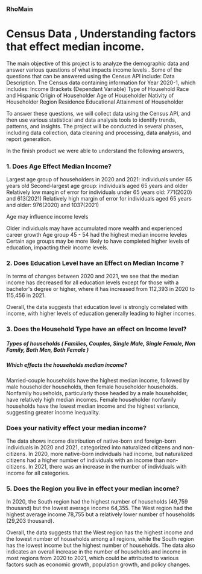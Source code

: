 ### RhoMain

# Census Data , Understanding factors that effect median income.

The main objective of this project is to analyze the demographic data and answer various questions of what impacts income levels . Some of the questions that can be answered using the Census API include:
Data Description.
The Census data containing information for Year 2020-1, which includes:
Income Brackets (Dependant Variable)
Type of Household
Race and Hispanic Origin of Householder
Age of Householder
Nativity of Householder
Region
Residence
Educational Attainment of Householder

To answer these questions, we will collect data using the Census API, and then use various statistical and data analysis tools to identify trends, patterns, and insights. 
The project will be conducted in several phases, including data collection, data cleaning and processing, data analysis, and report generation.

In the finish product we were able to understand the following answers, 

### 1. Does Age Effect Median Income? 
Largest age group of householders in 2020 and 2021: individuals under 65 years old
Second-largest age group: individuals aged 65 years and older
Relatively low margin of error for individuals under 65 years old: 771(2020) and 613(2021)
Relatively high margin of error for individuals aged 65 years and older: 976(2020) and 1037(2021)

Age may influence income levels

Older individuals may have accumulated more wealth and experienced career growth
Age group 45 - 54 had the highest median income leveles
Certain age groups may be more likely to have completed higher levels of education, impacting their income levels.


### 2. Does Education Level have an Effect on Median Income ?
In terms of changes between 2020 and 2021, we see that the median income has decreased for all education levels except for those with a bachelor's degree or higher, where it has increased from 112,393 in 2020 to 115,456 in 2021.

Overall, the data suggests that education level is strongly correlated with income, with higher levels of education generally leading to higher incomes.


### 3. Does the Household Type have an effect on Income level?
##### Types of households ( Families, Couples, Single Male, Single Female, Non Family, Both Men, Both Female )
##### Which effects the households median income?
Married-couple households have the highest median income, followed by male householder households, then female householder households.
Nonfamily households, particularly those headed by a male householder, have relatively high median incomes.
Female householder nonfamily households have the lowest median income and the highest variance, suggesting greater income inequality.

### Does your nativity effect your median income?
The data shows income distribution of native-born and foreign-born individuals in 2020 and 2021, categorized into naturalized citizens and non-citizens. In 2020, more native-born individuals had income, but naturalized citizens had a higher number of individuals with an income than non-citizens. In 2021, there was an increase in the number of individuals with income for all categories.


### 5. Does the Region you live in effect your median income?
In 2020, the South region had the highest number of households (49,759 thousand) but the lowest average income 64,355. The West region had the highest average income 78,755 but a relatively lower number of households (29,203 thousand).

Overall, the data suggests that the West region has the highest income and the lowest number of households among all regions, while the South region has the lowest income but the highest number of households. The data also indicates an overall increase in the number of households and income in most regions from 2020 to 2021, which could be attributed to various factors such as economic growth, population growth, and policy changes.
